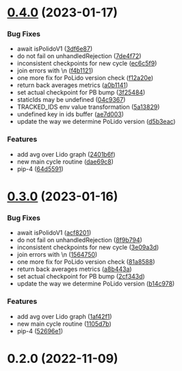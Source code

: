 # [0.4.0](https://github.com/lidofinance/polygon-validators-monitoring/compare/0.3.0...0.4.0) (2023-01-17)


### Bug Fixes

* await isPolidoV1 ([3df6e87](https://github.com/lidofinance/polygon-validators-monitoring/commit/3df6e87c40a82fc8df665d181d62c31886e39062))
* do not fail on unhandledRejection ([7de4f72](https://github.com/lidofinance/polygon-validators-monitoring/commit/7de4f72e8e193e48fb5c512285006309a0ff26b4))
* inconsistent checkpoints for new cycle ([ec6c5f9](https://github.com/lidofinance/polygon-validators-monitoring/commit/ec6c5f9b26c26a26db8ae1d6fcee97a7b0b41031))
* join errors with \n ([f4b1121](https://github.com/lidofinance/polygon-validators-monitoring/commit/f4b112106b014bca5cfeda7068fac9243264974f))
* one more fix for PoLido version check ([f12a20e](https://github.com/lidofinance/polygon-validators-monitoring/commit/f12a20e15684e7c1b9a7ed8979e26a1e65a9913b))
* return back averages metrics ([a0b1141](https://github.com/lidofinance/polygon-validators-monitoring/commit/a0b1141e371a15d220b90b08d674aa97b907445e))
* set actual checkpoint for PB bump ([3f25484](https://github.com/lidofinance/polygon-validators-monitoring/commit/3f254844f735b9326beb5681aadc89507b892a7f))
* staticIds may be undefined ([04c9367](https://github.com/lidofinance/polygon-validators-monitoring/commit/04c9367ca63a340af3826595f52fcf8dec093848))
* TRACKED_IDS env value transformation ([5a13829](https://github.com/lidofinance/polygon-validators-monitoring/commit/5a13829a434bca9d48bf50bfd3d5c8e3eab26ae3))
* undefined key in ids buffer ([ae7d003](https://github.com/lidofinance/polygon-validators-monitoring/commit/ae7d00348cb287a9ec4cbfbcc2b117e6d3725336))
* update the way we determine PoLido version ([d5b3eac](https://github.com/lidofinance/polygon-validators-monitoring/commit/d5b3eac6f9883a94e9345398574c1db885e91395))


### Features

* add avg over Lido graph ([2401b6f](https://github.com/lidofinance/polygon-validators-monitoring/commit/2401b6f75d48cd64ce912e595e0870a11b08e6b4))
* new main cycle routine ([dae69c8](https://github.com/lidofinance/polygon-validators-monitoring/commit/dae69c8f4105f14b38c0db68bc07aeab7be9d44f))
* pip-4 ([64d5591](https://github.com/lidofinance/polygon-validators-monitoring/commit/64d5591c1807b5c6cb822075cebcbe9a2785e462))



# [0.3.0](https://github.com/lidofinance/polygon-validators-monitoring/compare/0.2.0...0.3.0) (2023-01-16)


### Bug Fixes

* await isPolidoV1 ([acf8201](https://github.com/lidofinance/polygon-validators-monitoring/commit/acf8201442d4b7a23586b132152b451b32d75f9d))
* do not fail on unhandledRejection ([8f9b794](https://github.com/lidofinance/polygon-validators-monitoring/commit/8f9b79414b94ab97056968de8852cfbb73cada8d))
* inconsistent checkpoints for new cycle ([3e09a3d](https://github.com/lidofinance/polygon-validators-monitoring/commit/3e09a3d0cb4c25171f5e36e5654efb3690203f6b))
* join errors with \n ([1564750](https://github.com/lidofinance/polygon-validators-monitoring/commit/1564750839040a0514cbb847c0f4cb761370b4a3))
* one more fix for PoLido version check ([81a8588](https://github.com/lidofinance/polygon-validators-monitoring/commit/81a8588f469a9ada6579ae609310bfbc1254baa9))
* return back averages metrics ([a8b443a](https://github.com/lidofinance/polygon-validators-monitoring/commit/a8b443aa2699204418f3a3c9c5396954690f876d))
* set actual checkpoint for PB bump ([2cf343d](https://github.com/lidofinance/polygon-validators-monitoring/commit/2cf343dde73abc27ec44f7649cb36a6073544184))
* update the way we determine PoLido version ([b14c978](https://github.com/lidofinance/polygon-validators-monitoring/commit/b14c978512354f3b2fa8c50babbdafef1803b7bf))


### Features

* add avg over Lido graph ([1af42f1](https://github.com/lidofinance/polygon-validators-monitoring/commit/1af42f1738c18f7a0004077b8b4ec87204be745c))
* new main cycle routine ([1105d7b](https://github.com/lidofinance/polygon-validators-monitoring/commit/1105d7b205f0743bf42e616b914e7ed1b9ffc681))
* pip-4 ([52696e1](https://github.com/lidofinance/polygon-validators-monitoring/commit/52696e1cb952c86bd36bac82cc36fafc4795289a))



# 0.2.0 (2022-11-09)




